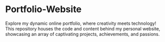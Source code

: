 # Portfolio-Website
Explore my dynamic online portfolio, where creativity meets technology! This repository houses the code and content behind my personal website, showcasing an array of captivating projects, achievements, and passions.

